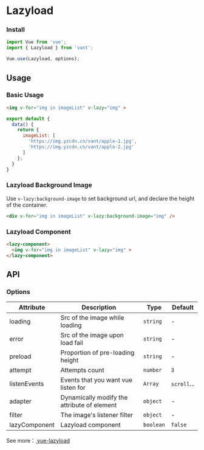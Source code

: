 # Lazyload

### Install

```js
import Vue from 'vue';
import { Lazyload } from 'vant';

Vue.use(Lazyload, options);
```

## Usage

### Basic Usage

```html
<img v-for="img in imageList" v-lazy="img" >
```

```javascript
export default {
  data() {
    return {
      imageList: [
        'https://img.yzcdn.cn/vant/apple-1.jpg',
        'https://img.yzcdn.cn/vant/apple-2.jpg'
      ]
    };
  }
}
```

### Lazyload Background Image

Use `v-lazy:background-image` to set background url, and declare the height of the container.

```html
<div v-for="img in imageList" v-lazy:background-image="img" />
```

### Lazyload Component

```html
<lazy-component>
  <img v-for="img in imageList" v-lazy="img" >
</lazy-component>
```

## API

### Options

| Attribute | Description | Type | Default |
|------|------|------|------|
| loading | Src of the image while loading | `string` | - |
| error | Src of the image upon load fail | `string` | - |
| preload | Proportion of pre-loading height | `string` | - |
| attempt | Attempts count | `number` | `3` |
| listenEvents | Events that you want vue listen for | `Array` | `scroll`... |
| adapter | Dynamically modify the attribute of element | `object` | - |
| filter | The image's listener filter | `object` | - |
| lazyComponent | Lazyload component | `boolean` | `false` |

See more：[ vue-lazyload ](https://github.com/hilongjw/vue-lazyload)
